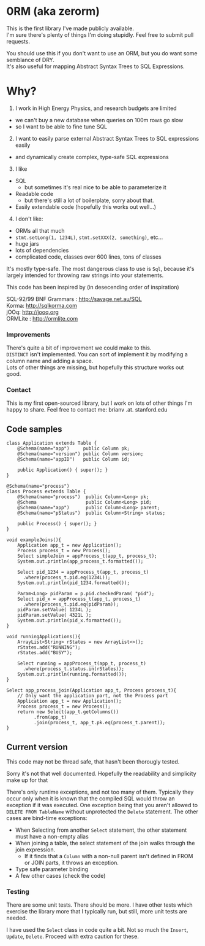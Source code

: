 0RM (aka zerorm)
======
This is the first library I've made publicly available.  
I'm sure there's plenty of things I'm doing stupidly. Feel free to submit pull requests.

You should use this if you don't want to use an ORM, but you do want some semblance of DRY.  
It's also useful for mapping Abstract Syntax Trees to SQL Expressions.

# Why?

1. I work in High Energy Physics, and research budgets are limited 
  - we can't buy a new database when queries on 100m rows go slow
  - so I want to be able to fine tune SQL
2. I want to easily parse external Abstract Syntax Trees to SQL expressions easily
  - and dynamically create complex, type-safe SQL expressions
3. I like 
  - SQL
    - but sometimes it's real nice to be able to parameterize it
  - Readable code
    - but there's still a lot of boilerplate, sorry about that.
  - Easily extendable code (hopefully this works out well...)
4. I don't like:
  - ORMs all that much
  - `stmt.setLong(1, 1234L)`, `stmt.setXXX(2, something)`, etc...
  - huge jars
  - lots of dependencies
  - complicated code, classes over 600 lines, tons of classes

It's mostly type-safe. The most dangerous class to use is `Sql`, because it's largely
intended for throwing raw strings into your statements.

This code has been inspired by (in desecending order of inspiration)

SQL-92/99 BNF Grammars : http://savage.net.au/SQL  
Korma: http://sqlkorma.com  
jOOq: http://jooq.org  
ORMLite : http://ormlite.com  

### Improvements
There's quite a bit of improvement we could make to this.  
`DISTINCT` isn't implemented. You can sort of implement it by modifying a column name and adding a space.  
Lots of other things are missing, but hopefully this structure works out good.  

### Contact
This is my first open-sourced library, but I work on lots of other things I'm happy to share. 
Feel free to contact me:
brianv .at. stanford.edu

## Code samples
    class Application extends Table {
        @Schema(name="app")     public Column pk;
        @Schema(name="version") public Column version;
        @Schema(name="appID")   public Column id;

        public Application() { super(); }
    }
    
    @Schema(name="process")
    class Process extends Table {
        @Schema(name="process")  public Column<Long> pk;
        @Schema                  public Column<Long> pid;
        @Schema(name="app")      public Column<Long> parent;
        @Schema(name="pStatus")  public Column<String> status;

        public Process() { super(); }
    }
    
    void exampleJoins(){
        Application app_t = new Application();
        Process process_t = new Process();
        Select simpleJoin = appProcess_t(app_t, process_t);
        System.out.println(app_process_t.formatted());
        
        Select pid_1234 = appProcess_t(app_t, process_t)
          .where(process_t.pid.eq(1234L));
        System.out.println(pid_1234.formatted());
        
        Param<Long> pidParam = p.pid.checkedParam( "pid");
        Select pid_x = appProcess_t(app_t, process_t)
          .where(process_t.pid.eq(pidParam));
        pidParam.setValue( 1234L );
        pidParam.setValue( 4321L );
        System.out.println(pid_x.formatted());
    }
    
    void runningApplications(){
        ArrayList<String> rStates = new ArrayList<>();
        rStates.add("RUNNING");
        rStates.add("BUSY");
        
        Select running = appProcess_t(app_t, process_t)
          .where(process_t.status.in(rStates));
        System.out.println(running.formatted());
    }
    
    Select app_process_join(Application app_t, Process process_t){
        // Only want the application part, not the Process part
        Application app_t = new Application();
        Process process_t = new Process();
        return new Select(app_t.getColumns())
              .from(app_t)
              .join(process_t, app_t.pk.eq(process_t.parent));
    }


## Current version

This code may not be thread safe, that hasn't been thorougly tested.

Sorry it's not that well documented. Hopefully the readability and simplicity make up for that

There's only runtime exceptions, and not too many of them. Typically they occur only when it is
known that the compiled SQL would throw an exception if it was executed. One exception being 
that you aren't allowed to `DELETE FROM TableName` without unprotected the `Delete` statement.
The other cases are bind-time exceptions:
- When Selecting from another `Select` statement, the other statement must have a non-empty alias
- When joining a table, the select statement of the join walks through the join expression.
  -  If it finds that a `Column` with a non-null parent isn't defined in FROM or JOIN parts,
     it throws an exception.
- Type safe parameter binding
- A few other cases (check the code)

### Testing

There are some unit tests. There should be more. I have other tests which exercise the library 
more that I typically run, but still, more unit tests are needed.

I have used the `Select` class in code quite a bit. Not so much the `Insert`, `Update`, `Delete`.
Proceed with extra caution for these.

